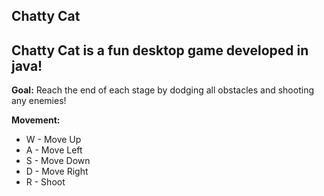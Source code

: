 ## Chatty Cat

## Chatty Cat is a fun desktop game developed in java!


**Goal:** 
Reach the end of each stage by dodging all obstacles and shooting any enemies!

**Movement:** 
 - W - Move Up
 -  A - Move Left 
 - S - Move Down 
 - D - Move Right  
 - R - Shoot
